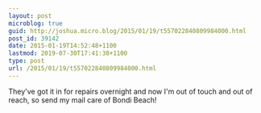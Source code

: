 ```yaml
---
layout: post
microblog: true
guid: http://joshua.micro.blog/2015/01/19/t557022840809984000.html
post_id: 39142
date: 2015-01-19T14:52:48+1100
lastmod: 2019-07-30T17:41:38+1100
type: post
url: /2015/01/19/t557022840809984000.html
---
```

They've got it in for repairs overnight and now I'm out of touch and out of reach, so send my mail care of Bondi Beach!
